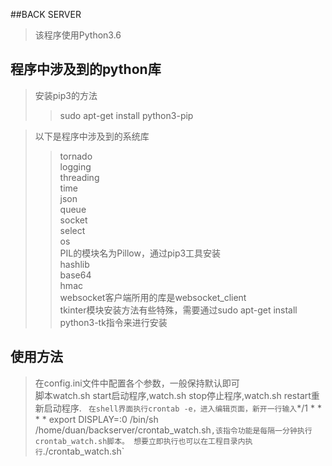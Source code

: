 ##BACK SERVER

> 该程序使用Python3.6

## 程序中涉及到的python库
 
> 安装pip3的方法  
>> sudo apt-get install python3-pip  

> 以下是程序中涉及到的系统库  
>> tornado  
>> logging  
>> threading   
>> time  
>> json  
>> queue  
>> socket  
>> select  
>> os  
>> PIL的模块名为Pillow，通过pip3工具安装  
>> hashlib  
>> base64  
>> hmac  
>> websocket客户端所用的库是websocket_client  
>> tkinter模块安装方法有些特殊，需要通过sudo apt-get install python3-tk指令来进行安装


## 使用方法

> 在config.ini文件中配置各个参数，一般保持默认即可  
> 脚本watch.sh start启动程序,watch.sh stop停止程序,watch.sh restart重新启动程序.  `
> 在shell界面执行crontab -e，进入编辑页面，新开一行输入`*/1 * * * * export DISPLAY=:0 /bin/sh /home/duan/backserver/crontab_watch.sh`,该指令功能是每隔一分钟执行crontab_watch.sh脚本。
> 想要立即执行也可以在工程目录内执行`./crontab_watch.sh`
